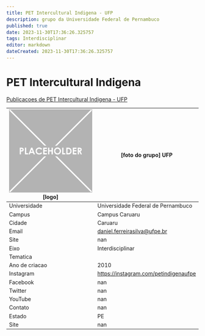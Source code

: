 ```yaml
---
title: PET Intercultural Indigena - UFP
description: grupo da Universidade Federal de Pernambuco
published: true
date: 2023-11-30T17:36:26.325757
tags: Interdisciplinar
editor: markdown
dateCreated: 2023-11-30T17:36:26.325757
---
```


# PET Intercultural Indigena

[Publicacoes de PET Intercultural Indigena - UFP](/atividade/124PETInterculturalIndigenaUFP/feed.md)

| ![placeholder.png](/placeholder.png) [logo] | [foto do grupo] UFP         |
| ------------------------------------------- | ------------------------------------------------- |
| Universidade                                | Universidade Federal de Pernambuco      |
| Campus                                      | Campus Caruaru            |
| Cidade                                      | Caruaru             |
| Email                                       | daniel.ferreirasilva@ufpe.br             |
| Site                                        | nan              |
| Eixo                                        | Interdisciplinar              |
| Tematica                                    |           |
| Ano de criacao                              | 2010        |
| Instagram                                   | https://instagram.com/petindigenaufpe         |
| Facebook                                    | nan          |
| Twitter                                     | nan           |
| YouTube                                     | nan           |
| Contato                                     | nan         |
| Estado                                      |  PE            |
| Site                                        | nan |
